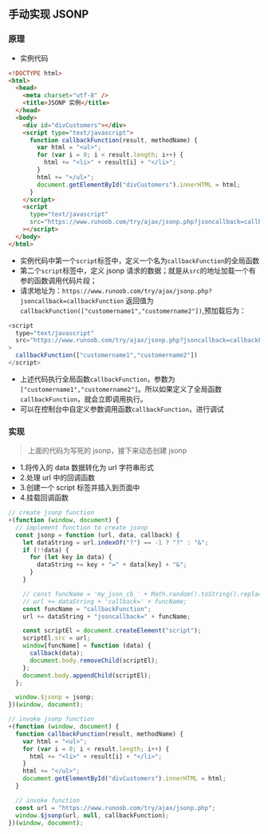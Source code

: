 ## 手动实现 JSONP

### 原理

- 实例代码

```html
<!DOCTYPE html>
<html>
  <head>
    <meta charset="utf-8" />
    <title>JSONP 实例</title>
  </head>
  <body>
    <div id="divCustomers"></div>
    <script type="text/javascript">
      function callbackFunction(result, methodName) {
        var html = "<ul>";
        for (var i = 0; i < result.length; i++) {
          html += "<li>" + result[i] + "</li>";
        }
        html += "</ul>";
        document.getElementById("divCustomers").innerHTML = html;
      }
    </script>
    <script
      type="text/javascript"
      src="https://www.runoob.com/try/ajax/jsonp.php?jsoncallback=callbackFunction"
    ></script>
  </body>
</html>
```

- 实例代码中第一个`script`标签中，定义一个名为`callbackFunction`的全局函数
- 第二个`script`标签中，定义 jsonp 请求的数据；就是从`src`的地址加载一个有参的函数调用代码片段；
- 请求地址为：`https://www.runoob.com/try/ajax/jsonp.php?jsoncallback=callbackFunction` 返回值为`callbackFunction(["customername1","customername2"])`,预加载后为：

```js
<script
  type="text/javascript"
  src="https://www.runoob.com/try/ajax/jsonp.php?jsoncallback=callbackFunction"
>
  callbackFunction(["customername1","customername2"])
</script>
```

- 上述代码执行全局函数`callbackFunction`，参数为`["customername1","customername2"]`。所以如果定义了全局函数`callbackFunction`，就会立即调用执行。
- 可以在控制台中自定义参数调用函数`callbackFunction`，进行调试

### 实现

> 上面的代码为写死的 jsonp，接下来动态创建 jsonp

- 1.将传入的 data 数据转化为 url 字符串形式
- 2.处理 url 中的回调函数
- 3.创建一个 script 标签并插入到页面中
- 4.挂载回调函数

```js
// create jsonp function
+(function (window, document) {
  // implement function to create jsonp
  const jsonp = function (url, data, callback) {
    let dataString = url.indexOf("?") == -1 ? "?" : "&";
    if (!!data) {
      for (let key in data) {
        dataString += key + "=" + data[key] + "&";
      }
    }

    // const funcName = 'my_json_cb_' + Math.random().toString().replace('.', '');
    // url += dataString + 'callback=' + funcName;
    const funcName = "callbackFunction";
    url += dataString + "jsoncallback=" + funcName;

    const scriptEl = document.createElement("script");
    scriptEl.src = url;
    window[funcName] = function (data) {
      callback(data);
      document.body.removeChild(scriptEl);
    };
    document.body.appendChild(scriptEl);
  };

  window.$jsonp = jsonp;
})(window, document);

// invoke jsonp function
+(function (window, document) {
  function callbackFunction(result, methodName) {
    var html = "<ul>";
    for (var i = 0; i < result.length; i++) {
      html += "<li>" + result[i] + "</li>";
    }
    html += "</ul>";
    document.getElementById("divCustomers").innerHTML = html;
  }

  // invoke function
  const url = "https://www.runoob.com/try/ajax/jsonp.php";
  window.$jsonp(url, null, callbackFunction);
})(window, document);
```
